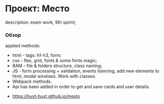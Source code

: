 # Проект: Место

description: exam work, 9th sprint;

### Обзор

applied methods:
  - html - tags: h1-h3, form;
  - css - flex, grid, fonts & some fonts magic;
  - BAM - file & folders structure, class naming;
  - JS - form processing + validation, events listening, add new elements to html, modal windows. Work with classes.
  - Webpack methods.
  - Api has been added in order to get and save cards and user details.




* https://huxt-huxt.github.io/mesto

